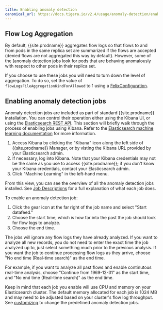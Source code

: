 ```yaml
---
title: Enabling anomaly detection
canonical_url: https://docs.tigera.io/v2.4/usage/anomaly-detection/enabling
---
```


## Flow Log Aggregation

By default, {{site.prodname}} aggregates flow logs so that flows to and from
pods in the same replica set are summarized if the flows are accepted (denied
flows are not aggregated this way by default).  However, some of the [anomaly 
detection jobs look for pods that are behaving anomalously with respect to
other pods in their replica set.

If you choose to use these jobs you will need to turn down the level of aggregation.  To do so,
set the value of `flowLogsFileAggregationKindForAllowed` to 1 using a [FelixConfiguration][felixconfig].

## Enabling anomaly detection jobs

Anomaly detection jobs are included as part of standard {{site.prodname}} installation. You can control
their operation either using the Kibana UI, or using the [Elasticsearch REST API].  This section will briefly 
walk through the process of enabling jobs using Kibana.  Refer to the 
[Elasticsearch machine learning documentation] for more information.

1. Access Kibana by clicking the "Kibana" icon along the left side of {{site.prodname}} Manager, or by visting
   the Kibana URL provided by your Elasticsearch admin.
1. If necessary, log into Kibana. Note that your Kibana credentials may not be the same as you use to access
   {{site.prodname}}; if you don't know your Kibana credentials, contact your Elasticsearch admin.
1. Click "Machine Learning" in the left-hand menu.

From this view, you can see the overview of all the anomaly detection jobs installed. See 
[Job Descriptions][jobs] for a full explanation of what each job does.

To enable an anomaly detection job:

1. Click the gear icon at the far right of the job name and select "Start datafeed."
1. Choose the start time, which is how far into the past the job should look for flow logs to analyze. 
1. Choose the end time.  

The jobs will ignore any flow logs they have already analyzed. If you want to analyze all new records, you
do not need to enter the exact time the job analyzed up to, just select something much prior to the previous 
analysis. If you want the job to continue processing flow logs as they arrive, choose "No end time (Real-time 
search)" as the end time.

For example, if you want to analyze all past flows and enable continutous real-time analysis, choose "Continue from 1969-12-31" as the start time, and "No end time (Real-time search)" as the end time.

Keep in mind that each job you enable will use CPU and memory on your Elasticsearch cluster. The default memory allocated for each job is 1024 MB and may need to be adjusted based on your cluster's flow log throughput. See [customizing]({{site.baseurl}}/{{page.version}}/security/threat-detection-and-prevention/anomaly-detection/customizing) to change the predefined anomaly detection jobs.

[Elasticsearch REST API]: https://www.elastic.co/guide/en/elasticsearch/reference/6.4/ml-apis.html
[Elasticsearch machine learning documentation]: https://www.elastic.co/guide/en/elastic-stack-overview/6.4/xpack-ml.html
[felixconfig]: ../../../reference/calicoctl/resources/felixconfig
[jobs]: ./job-descriptions

